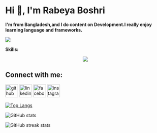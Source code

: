 # Hi 👋, I'm Rabeya Boshri

**I'm from Bangladesh,and I do content on Development.I really enjoy learning language and frameworks.**

![](https://i.imgur.com/lmA80uk.png)

**Skills:** <p align="center">
  <a href="https://skillicons.dev">
    <img src="https://skillicons.dev/icons?i=git,html,css,js,firebase,figma,nodejs,react,tailwind,canva" />
  </a>
</p>


## Connect with me:
[<img src='https://cdn.jsdelivr.net/npm/simple-icons@3.0.1/icons/github.svg' alt='github' height='40'>](https://github.com/rabeya003)  [<img src='https://cdn.jsdelivr.net/npm/simple-icons@3.0.1/icons/linkedin.svg' alt='linkedin' height='40'>](https://www.linkedin.com/in/rabeya-boshri-mou/)  [<img src='https://cdn.jsdelivr.net/npm/simple-icons@3.0.1/icons/facebook.svg' alt='facebook' height='40'>](https://www.facebook.com/rboshri.mou)  [<img src='https://cdn.jsdelivr.net/npm/simple-icons@3.0.1/icons/instagram.svg' alt='instagram' height='40'>](https://www.instagram.com/rboshri.mou/)  


[![Top Langs](https://github-readme-stats.vercel.app/api/top-langs/?username=rabeya003)](https://github.com/anuraghazra/github-readme-stats)

![GitHub stats](https://github-readme-stats.vercel.app/api?username=rabeya003&show_icons=true)  

![GitHub streak stats](https://streak-stats.demolab.com/?user=rabeya003)  

